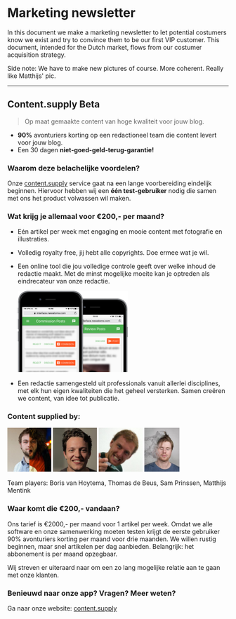 # Marketing newsletter

In this document we make a marketing newsletter to let potential costumers know we exist and try to convince them to be our first VIP customer. This document, intended for the Dutch market, flows from our costumer acquisition strategy.

Side note: We have to make new pictures of course. More coherent. Really like Matthijs' pic.  

---  

## Content.supply Beta

> Op maat gemaakte content van hoge kwaliteit voor jouw blog.

* **90%** avonturiers korting op een redactioneel team die content levert voor jouw blog.
* Een 30 dagen **niet-goed-geld-terug-garantie!**

### Waarom deze belachelijke voordelen?

Onze [content.supply](http://content.supply/) service gaat na een lange voorbereiding eindelijk beginnen. Hiervoor hebben wij een **één test-gebruiker** nodig die samen met ons het product volwassen wil maken.

### Wat krijg je allemaal voor €200,- per maand?

* Eén artikel per week met engaging en mooie content met fotografie en illustraties.

* Volledig royalty free, jij hebt alle copyrights. Doe ermee wat je wil.

* Een online tool die jou volledige controle geeft over welke inhoud de redactie maakt. Met de minst mogelijke moeite kan je optreden als eindrecateur van onze redactie.

  <img src="/images/devices-screenshots.png" width="250">

* Een redactie samengesteld uit professionals vanuit allerlei disciplines, met elk hun eigen kwaliteiten die het geheel versterken. Samen creëren we content, van idee tot publicatie.

### Content supplied by:

<img src="/images/boris-pic.jpeg" width="100">
<img src="/images/thomas-pic.jpeg" width="100">
<img src="/images/sam-pic.jpeg" width="100">
<img src="/images/matthijs-pic.jpg" width="80">

Team players: Boris van Hoytema, Thomas de Beus, Sam Prinssen, Matthijs Mentink

### Waar komt die €200,- vandaan?

Ons tarief is €2000,- per maand voor 1 artikel per week. Omdat we alle software en onze samenwerking moeten testen krijgt de eerste gebruiker 90% avonturiers korting per maand voor drie maanden. We willen rustig beginnen, maar snel artikelen per dag aanbieden. Belangrijk: het abbonement is per maand opzegbaar.

Wij streven er uiteraard naar om een zo lang mogelijke relatie aan te gaan met onze klanten.   

### Benieuwd naar onze app? Vragen? Meer weten?

Ga naar onze website: [content.supply](http://content.supply/)

